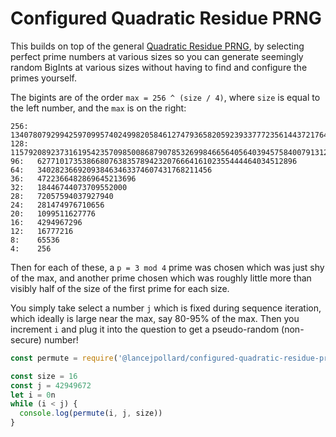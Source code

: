 
# Configured Quadratic Residue PRNG

This builds on top of the general [Quadratic Residue PRNG](https://github.com/lancejpollard/quadratic-residue-prng.js), by selecting perfect prime numbers at various sizes so you can generate seemingly random BigInts at various sizes without having to find and configure the primes yourself.

The bigints are of the order `max = 256 ^ (size / 4)`, where `size` is equal to the left number, and the `max` is on the right:

```
256:  13407807929942597099574024998205846127479365820592393377723561443721764030073546976801874298166903427690031858186486050853753882811946569946433649006084096
128:  115792089237316195423570985008687907853269984665640564039457584007913129639936
96:   6277101735386680763835789423207666416102355444464034512896
64:   340282366920938463463374607431768211456
36:   4722366482869645213696
32:   18446744073709552000
28:   72057594037927940
24:   281474976710656
20:   1099511627776
16:   4294967296
12:   16777216
8:    65536
4:    256
```

Then for each of these, a `p = 3 mod 4` prime was chosen which was just shy of the max, and another prime chosen which was roughly little more than visibly half of the size of the first prime for each size.

You simply take select a number `j` which is fixed during sequence iteration, which ideally is large near the max, say 80-95% of the max. Then you increment `i` and plug it into the question to get a pseudo-random (non-secure) number!

```js
const permute = require('@lancejpollard/configured-quadratic-residue-prng.js')

const size = 16
const j = 42949672
let i = 0n
while (i < j) {
  console.log(permute(i, j, size))
}
```
